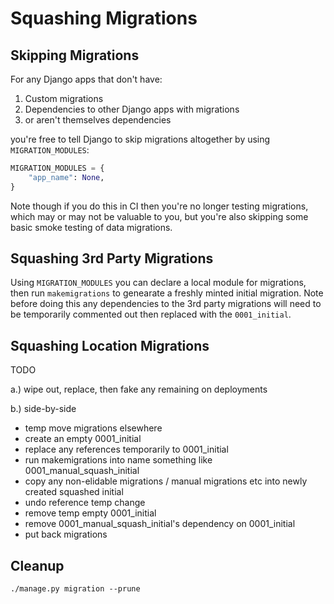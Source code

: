 Squashing Migrations
====================

Skipping Migrations
-------------------

For any Django apps that don't have:
 1. Custom migrations
 2. Dependencies to other Django apps with migrations
 3. or aren't themselves dependencies

you're free to tell Django to skip migrations altogether by using `MIGRATION_MODULES`:

```python
MIGRATION_MODULES = {
    "app_name": None,
}
```

Note though if you do this in CI then you're no longer testing migrations, which may or may not be valuable to you,
but you're also skipping some basic smoke testing of data migrations.

Squashing 3rd Party Migrations
------------------------------

Using `MIGRATION_MODULES` you can declare a local module for migrations, then run `makemigrations` to genearate a freshly minted initial migration.
Note before doing this any dependencies to the 3rd party migrations will need to be temporarily commented out then replaced with the `0001_initial`.


Squashing Location Migrations
-----------------------------
TODO


a.) wipe out, replace, then fake any remaining on deployments

b.) side-by-side
 - temp move migrations elsewhere
 - create an empty 0001_initial
 - replace any references temporarily to 0001_initial
 - run makemigrations into name something like 0001_manual_squash_initial
 - copy any non-elidable migrations / manual migrations etc into newly created squashed initial
 - undo reference temp change
 - remove temp empty 0001_initial
 - remove 0001_manual_squash_initial's dependency on 0001_initial
 - put back migrations


Cleanup
-------

```
./manage.py migration --prune
```
